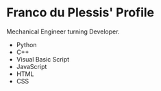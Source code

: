 # Franco du Plessis' Profile

Mechanical Engineer turning Developer.

- Python
- C++
- Visual Basic Script
- JavaScript
- HTML
- CSS
